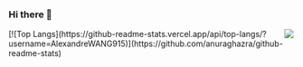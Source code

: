 ### Hi there 👋
<img align="right" src="https://github-readme-stats.vercel.app/api?username=AlexandreWANG915&show_icons=true&&theme=tokyonight" />
[![Top Langs](https://github-readme-stats.vercel.app/api/top-langs/?username=AlexandreWANG915)](https://github.com/anuraghazra/github-readme-stats)
<!--
**AlexandreWANG915/AlexandreWANG915** is a ✨ _special_ ✨ repository because its `README.md` (this file) appears on your GitHub profile.

Here are some ideas to get you started:

- 🔭 I’m currently working on ...
- 🌱 I’m currently learning ...
- 👯 I’m looking to collaborate on ...
- 🤔 I’m looking for help with ...
- 💬 Ask me about ...
- 📫 How to reach me: ...
- 😄 Pronouns: ...
- ⚡ Fun fact: ...
-->
